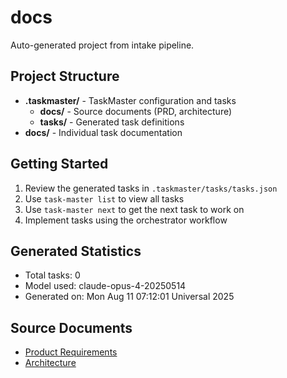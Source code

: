 # docs

Auto-generated project from intake pipeline.

## Project Structure

- **.taskmaster/** - TaskMaster configuration and tasks
  - **docs/** - Source documents (PRD, architecture)
  - **tasks/** - Generated task definitions
- **docs/** - Individual task documentation

## Getting Started

1. Review the generated tasks in `.taskmaster/tasks/tasks.json`
2. Use `task-master list` to view all tasks
3. Use `task-master next` to get the next task to work on
4. Implement tasks using the orchestrator workflow

## Generated Statistics

- Total tasks: 0
- Model used: claude-opus-4-20250514
- Generated on: Mon Aug 11 07:12:01 Universal 2025

## Source Documents

- [Product Requirements](/.taskmaster/docs/prd.txt)
- [Architecture](/.taskmaster/docs/architecture.md)
